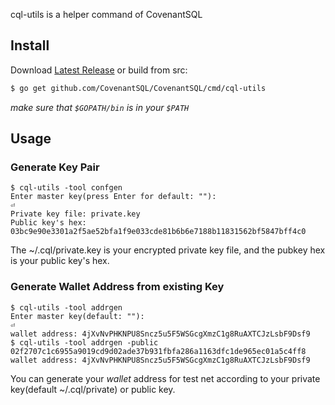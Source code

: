 cql-utils is a helper command of CovenantSQL

## Install 
Download [Latest Release](https://github.com/CovenantSQL/CovenantSQL/releases) or build from src:
```bash
$ go get github.com/CovenantSQL/CovenantSQL/cmd/cql-utils
```
*make sure that `$GOPATH/bin` is in your `$PATH`*

## Usage
### Generate Key Pair

```
$ cql-utils -tool confgen
Enter master key(press Enter for default: ""): 
⏎
Private key file: private.key
Public key's hex: 03bc9e90e3301a2f5ae52bfa1f9e033cde81b6b6e7188b11831562bf5847bff4c0
```

The ~/.cql/private.key is your encrypted private key file, and the pubkey hex is your public key's hex.

### Generate Wallet Address from existing Key

```
$ cql-utils -tool addrgen
Enter master key(default: ""):
⏎
wallet address: 4jXvNvPHKNPU8Sncz5u5F5WSGcgXmzC1g8RuAXTCJzLsbF9Dsf9
$ cql-utils -tool addrgen -public 02f2707c1c6955a9019cd9d02ade37b931fbfa286a1163dfc1de965ec01a5c4ff8
wallet address: 4jXvNvPHKNPU8Sncz5u5F5WSGcgXmzC1g8RuAXTCJzLsbF9Dsf9
```

You can generate your *wallet* address for test net according to your private key(default ~/.cql/private) or public key.
